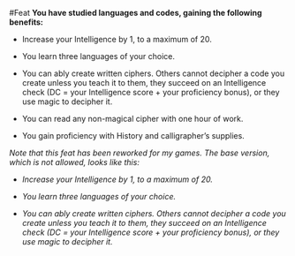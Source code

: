 #Feat
**You have studied languages and codes, gaining the following benefits:**

* Increase your Intelligence by 1, to a maximum of 20.

* You learn three languages of your choice.

* You can ably create written ciphers. Others cannot decipher a code you create unless you teach it to them, they succeed on an Intelligence check (DC = your Intelligence score + your proficiency bonus), or they use magic to decipher it.

* You can read any non-magical cipher with one hour of work.

* You gain proficiency with History and calligrapher’s supplies.

*Note that this feat has been reworked for my games. The base version, which is not allowed, looks like this:*

* *Increase your Intelligence by 1, to a maximum of 20.*

* *You learn three languages of your choice.*

* *You can ably create written ciphers. Others cannot decipher a code you create unless you teach it to them, they succeed on an Intelligence check (DC = your Intelligence score + your proficiency bonus), or they use magic to decipher it.*